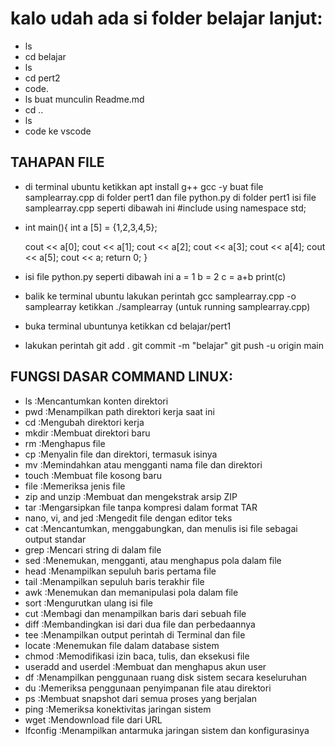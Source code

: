 # kalo udah ada si folder belajar lanjut:
- ls
- cd belajar
- ls
- cd pert2
- code.
- ls buat munculin Readme.md
- cd ..
- ls
- code ke vscode

## TAHAPAN FILE 
- di terminal ubuntu ketikkan apt install g++ gcc -y buat file samplearray.cpp di folder pert1 dan file python.py di folder pert1 isi file samplearray.cpp seperti dibawah ini #include using namespace std;
- int main(){
    int a [5] = {1,2,3,4,5};

    cout << a[0];
    cout << a[1];
    cout << a[2];
    cout << a[3];
    cout << a[4];
    cout << a[5];
    cout << a;
    return 0;
}
- isi file python.py seperti dibawah ini a = 1 b = 2 c = a+b print(c)
- balik ke terminal ubuntu lakukan perintah gcc samplearray.cpp -o samplearray ketikkan ./samplearray (untuk running samplearray.cpp)
- buka terminal ubuntunya ketikkan cd belajar/pert1
- lakukan perintah git add . git commit -m "belajar" git push -u origin main

## FUNGSI DASAR COMMAND LINUX:
- ls			    :Mencantumkan konten direktori
- pwd			    :Menampilkan path direktori kerja saat ini
- cd			    :Mengubah direktori kerja
- mkdir			    :Membuat direktori baru
- rm			    :Menghapus file
- cp			    :Menyalin file dan direktori, termasuk isinya
- mv			    :Memindahkan atau mengganti nama file dan direktori
- touch			    :Membuat file kosong baru
- file			    :Memeriksa jenis file
- zip and unzip	    :Membuat dan mengekstrak arsip ZIP
- tar			    :Mengarsipkan file tanpa kompresi dalam format TAR
- nano, vi, and jed	:Mengedit file dengan editor teks
- cat			    :Mencantumkan, menggabungkan, dan menulis isi file sebagai output standar
- grep			    :Mencari string di dalam file
- sed			    :Menemukan, mengganti, atau menghapus pola dalam file
- head			    :Menampilkan sepuluh baris pertama file
- tail			    :Menampilkan sepuluh baris terakhir file
- awk			    :Menemukan dan memanipulasi pola dalam file
- sort			    :Mengurutkan ulang isi file
- cut			    :Membagi dan menampilkan baris dari sebuah file
- diff			    :Membandingkan isi dari dua file dan perbedaannya
- tee			    :Menampilkan output perintah di Terminal dan file
- locate		    :Menemukan file dalam database sistem
- chmod			    :Memodifikasi izin baca, tulis, dan eksekusi file
- useradd and userdel	:Membuat dan menghapus akun user
- df			:Menampilkan penggunaan ruang disk sistem secara keseluruhan
- du			:Memeriksa penggunaan penyimpanan file atau direktori
- ps			:Membuat snapshot dari semua proses yang berjalan
- ping			:Memeriksa konektivitas jaringan sistem
- wget			:Mendownload file dari URL
- lfconfig		:Menampilkan antarmuka jaringan sistem dan konfigurasinya
